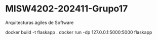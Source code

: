 # MISW4202-202411-Grupo17
Arquitecturas ágiles de Software

docker build -t flaskapp .
docker run -dp 127.0.0.1:5000:5000 flaskapp 

